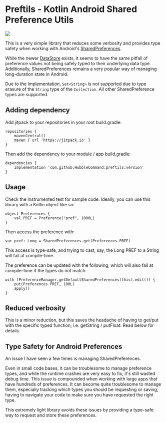 # Preftils - Kotlin Android Shared Preference Utils

[![](https://jitpack.io/v/HubbleCommand/preftils.svg)](https://jitpack.io/#HubbleCommand/preftils)

This is a very simple library that reduces some verbosity and provides type safety when working with Android's [SharedPreferences](https://developer.android.com/training/data-storage/shared-preferences).

While the newer [DataStore](https://developer.android.com/topic/libraries/architecture/datastore) exists, it seems to have the same pitfall of preference values not being safely typed to their underlying data type. Additionally, SharedPreferences remains a very popular way of managing long-duration state in Android.

Due to the implementation, `Set<String>` is not supported due to type erasure of the `String` type of the `Collection`. All other SharedPreference types are supported.

## Adding dependency
Add jitpack to your repositories in your root build.gradle:
```
repositories {
    mavenCentral()
    maven { url 'https://jitpack.io' }
}
```

Then add the dependency to your module / app build.gradle:
```
dependencies {
    implementation 'com.github.HubbleCommand:preftils:version'
}
```

## Usage
Check the Instrumented test for sample code. Ideally, you can use this library with a Kotlin object like so:
```
object Preferences {
    val PREF = Preference("pref", 1000L)
}
```

Then access the preference with:
```
var pref: Long = SharedPreferences.get(Preferences.PREF)
```
This access is type-safe, and trying to cast, say, the Long PREF to a String will fail at compile-time.

The preference can be updated with the following, which will also fail at compile-time if the types do not match:
```
with (PreferenceManager.getDefaultSharedPreferences(this).edit()) {
    put(Preferences.PREF, 100L)
    apply()
}
```

## Reduced verbosity
This is a minor reduction, but this saves the headache of having to get/put with the specific typed function, i.e. getString / putFloat. Read below for details.

## Type Safety for Android Preferences
An issue I have seen a few times is managing SharedPreferences.

Even in small code bases, it can be troublesome to manage preference types, and while the runtime crashes are very easy to fix, it's still wasted debug time. This issue is compounded when working with large apps that have hundreds of preferences. It can become quite troublesome to manage them, especially tracking which types you should be requesting or saving, having to navigate your code to make sure you have requested the right type.

This extremely light library avoids these issues by providing a type-safe way to request and store these preferences.
